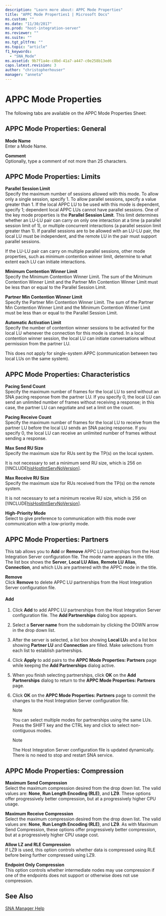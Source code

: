 ```yaml
---
description: "Learn more about: APPC Mode Properties"
title: "APPC Mode Properties1 | Microsoft Docs"
ms.custom: ""
ms.date: "11/30/2017"
ms.prod: "host-integration-server"
ms.reviewer: ""
ms.suite: ""
ms.tgt_pltfrm: ""
ms.topic: "article"
f1_keywords: 
  - "SNA_Mode"
ms.assetid: 9b7f1a4e-c8bd-41a7-a447-c0e258b13ed6
caps.latest.revision: 3
author: "christopherhouser"
manager: "anneta"
---
```

# APPC Mode Properties
The following tabs are available on the APPC Mode Properties Sheet:  
  
## APPC Mode Properties: General  
 **Mode Name**  
 Enter a Mode Name.  
  
 **Comment**  
 Optionally, type a comment of not more than 25 characters.  
  
## APPC Mode Properties: Limits  
 **Parallel Session Limit**  
 Specify the maximum number of sessions allowed with this mode. To allow only a single session, specify 1. To allow parallel sessions, specify a value greater than 1. If the local APPC LU to be used with this mode is dependent, specify 1; dependent local APPC LUs cannot have parallel sessions. One of the key mode properties is the **Parallel Session Limit**. This limit determines whether an LU-LU pair can carry on only one interaction at a time (a parallel session limit of 1), or multiple concurrent interactions (a parallel session limit greater than 1). If parallel sessions are to be allowed with an LU-LU pair, the local LU must be independent, and the remote LU in the pair must support parallel sessions.  
  
 If the LU-LU pair can carry on multiple parallel sessions, other mode properties, such as minimum contention winner limit, determine to what extent each LU can initiate interactions.  
  
 **Minimum Contention Winner Limit**  
 Specify the Minimum Contention Winner Limit. The sum of the Minimum Contention Winner Limit and the Partner Min Contention Winner Limit must be less than or equal to the Parallel Session Limit.  
  
 **Partner Min Contention Winner Limit**  
 Specify the Partner Min Contention Winner Limit. The sum of the Partner Min Contention Winner Limit and the Minimum Contention Winner Limit must be less than or equal to the Parallel Session Limit.  
  
 **Automatic Activation Limit**  
 Specify the number of contention winner sessions to be activated for the local LU whenever the connection for this mode is started. In a local contention winner session, the local LU can initiate conversations without permission from the partner LU.  
  
 This does not apply for single-system APPC (communication between two local LUs on the same system).  
  
## APPC Mode Properties: Characteristics  
 **Pacing Send Count**  
 Specify the maximum number of frames for the local LU to send without an SNA pacing response from the partner LU. If you specify 0, the local LU can send an unlimited number of frames without receiving a response; in this case, the partner LU can negotiate and set a limit on the count.  
  
 **Pacing Receive Count**  
 Specify the maximum number of frames for the local LU to receive from the partner LU before the local LU sends an SNA pacing response. If you specify 0, the local LU can receive an unlimited number of frames without sending a response.  
  
 **Max Send RU Size**  
 Specify the maximum size for RUs sent by the TP(s) on the local system.  
  
 It is not necessary to set a minimum send RU size, which is 256 on [!INCLUDE[hisHostIntServNoVersion](../includes/hishostintservnoversion-md.md)].  
  
 **Max Receive RU Size**  
 Specify the maximum size for RUs received from the TP(s) on the remote system.  
  
 It is not necessary to set a minimum receive RU size, which is 256 on [!INCLUDE[hisHostIntServNoVersion](../includes/hishostintservnoversion-md.md)].  
  
 **High-Priority Mode**  
 Select to give preference to communication with this mode over communication with a low-priority mode.  
  
## APPC Mode Properties: Partners  
 This tab allows you to **Add** or **Remove** APPC LU partnerships from the Host Integration Server configuration file. The mode name appears in the title. The list box shows the **Server**, **Local LU Alias**, **Remote LU Alias**, **Connection**, and which LUs are partnered with the APPC mode in the title.  
  
 **Remove**  
 Click **Remove** to delete APPC LU partnerships from the Host Integration Server configuration file.  
  
#### Add  
  
1.  Click **Add** to add APPC LU partnerships from the Host Integration Server configuration file. The **Add Partnerships** dialog box appears.  
  
2.  Select a **Server name** from the subdomain by clicking the DOWN arrow in the drop down list.  
  
3.  After the server is selected, a list box showing **Local LU**s and a list box showing **Partner LU** and **Connection** are filled. Make selections from each list to establish partnerships.  
  
4.  Click **Apply** to add pairs to the **APPC Mode Properties: Partners** page while keeping the **Add Partnerships** dialog active.  
  
5.  When you finish selecting partnerships, click **OK** on the **Add Partnerships** dialog to return to the **APPC Mode Properties: Partners** page.  
  
6.  Click **OK** on the **APPC Mode Properties: Partners** page to commit the changes to the Host Integration Server configuration file.  
  
    > [!NOTE]
    >  You can select multiple modes for partnerships using the same LUs. Press the SHIFT key and the CTRL key and click to select non-contiguous modes.  
  
    > [!NOTE]
    >  The Host Integration Server configuration file is updated dynamically. There is no need to stop and restart SNA service.  
  
## APPC Mode Properties: Compression  
 **Maximum Send Compression**  
 Select the maximum compression desired from the drop down list. The valid values are: **None**, **Run Length Encoding (RLE)**, and **LZ9**. These options offer progressively better compression, but at a progressively higher CPU usage.  
  
 **Maximum Receive Compression**  
 Select the maximum compression desired from the drop down list. The valid values are: **None**, **Run Length Encoding (RLE)**, and **LZ9**. As with Maximum Send Compression, these options offer progressively better compression, but at a progressively higher CPU usage cost.  
  
 **Allow LZ and RLE Compression**  
 If LZ9 is used, this option controls whether data is compressed using RLE before being further compressed using LZ9.  
  
 **Endpoint Only Compression**  
 This option controls whether intermediate nodes may use compression if one of the endpoints does not support or otherwise does not use compression.  
  
## See Also  
 [SNA Manager Help](../core/sna-manager-help1.md)
